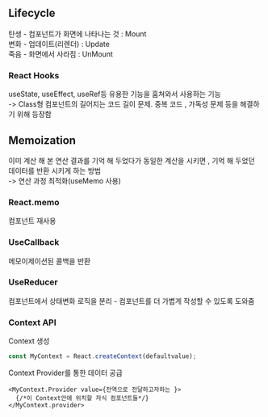 ## Lifecycle
탄생 - 컴포넌트가 화면에 나타나는 것 : Mount    
변화 - 업데이트(리렌더) : Update  
죽음 - 화면에서 사라짐 : UnMount  
### React Hooks
useState, useEffect, useRef등 유용한 기능을 훔쳐와서 사용하는 기능  
-> Class형 컴포넌트의 길어지는 코드 길이 문제. 중복 코드 , 가독성 문제 등을 해결하기 위해 등장함  
## Memoization
이미 계산 해 본 연산 결과를 기억 해 두었다가 동일한 계산을 시키면 , 기억 해 두었던 데이터를 반환 시키게 하는 방법  
-> 연산 과정 최적화(useMemo 사용)  
### React.memo
컴포넌트 재사용  
### UseCallback
메모이제이션된 콜백을 반환
### UseReducer
컴포넌트에서 상태변화 로직을 분리 - 컴포넌트를 더 가볍게 작성할 수 있도록 도와줌  
### Context API
Context 생성
```javascript
const MyContext = React.createContext(defaultvalue);
```
Context Provider를 통한 데이터 공급
```
<MyContext.Provider value={전역으로 전달하고자하는 }>
  {/*이 Context안에 위치할 자식 컴포넌트들*/}
</MyContext.provider>
